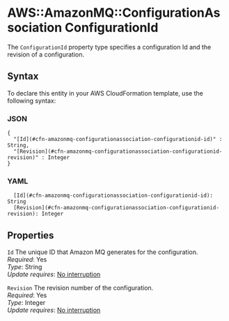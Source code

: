 # AWS::AmazonMQ::ConfigurationAssociation ConfigurationId<a name="aws-properties-amazonmq-configurationassociation-configurationid"></a>

The `ConfigurationId` property type specifies a configuration Id and the revision of a configuration\.

## Syntax<a name="aws-properties-amazonmq-configurationassociation-configurationid-syntax"></a>

To declare this entity in your AWS CloudFormation template, use the following syntax:

### JSON<a name="aws-properties-amazonmq-configurationassociation-configurationid-syntax.json"></a>

```
{
  "[Id](#cfn-amazonmq-configurationassociation-configurationid-id)" : String,
  "[Revision](#cfn-amazonmq-configurationassociation-configurationid-revision)" : Integer
}
```

### YAML<a name="aws-properties-amazonmq-configurationassociation-configurationid-syntax.yaml"></a>

```
  [Id](#cfn-amazonmq-configurationassociation-configurationid-id): String
  [Revision](#cfn-amazonmq-configurationassociation-configurationid-revision): Integer
```

## Properties<a name="aws-properties-amazonmq-configurationassociation-configurationid-properties"></a>

`Id` <a name="cfn-amazonmq-configurationassociation-configurationid-id"></a>
The unique ID that Amazon MQ generates for the configuration\.  
_Required_: Yes  
_Type_: String  
_Update requires_: [No interruption](https://docs.aws.amazon.com/AWSCloudFormation/latest/UserGuide/using-cfn-updating-stacks-update-behaviors.html#update-no-interrupt)

`Revision` <a name="cfn-amazonmq-configurationassociation-configurationid-revision"></a>
The revision number of the configuration\.  
_Required_: Yes  
_Type_: Integer  
_Update requires_: [No interruption](https://docs.aws.amazon.com/AWSCloudFormation/latest/UserGuide/using-cfn-updating-stacks-update-behaviors.html#update-no-interrupt)
